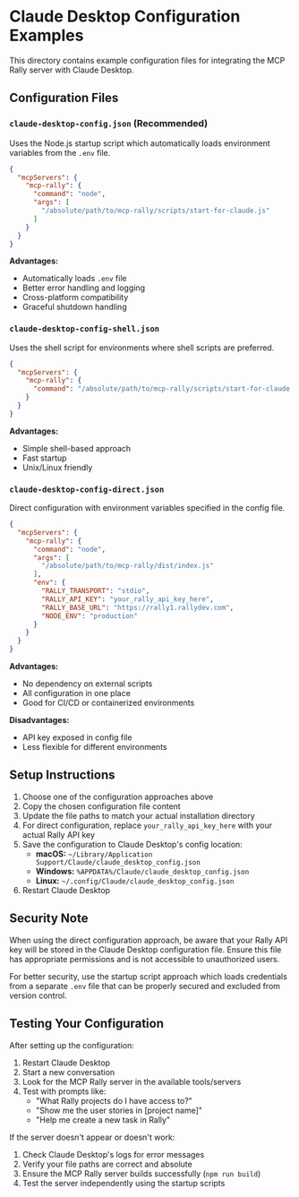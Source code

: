 # Claude Desktop Configuration Examples

This directory contains example configuration files for integrating the MCP Rally server with Claude Desktop.

## Configuration Files

### `claude-desktop-config.json` (Recommended)
Uses the Node.js startup script which automatically loads environment variables from the `.env` file.

```json
{
  "mcpServers": {
    "mcp-rally": {
      "command": "node",
      "args": [
        "/absolute/path/to/mcp-rally/scripts/start-for-claude.js"
      ]
    }
  }
}
```

**Advantages:**
- Automatically loads `.env` file
- Better error handling and logging
- Cross-platform compatibility
- Graceful shutdown handling

### `claude-desktop-config-shell.json`
Uses the shell script for environments where shell scripts are preferred.

```json
{
  "mcpServers": {
    "mcp-rally": {
      "command": "/absolute/path/to/mcp-rally/scripts/start-for-claude.sh"
    }
  }
}
```

**Advantages:**
- Simple shell-based approach
- Fast startup
- Unix/Linux friendly

### `claude-desktop-config-direct.json`
Direct configuration with environment variables specified in the config file.

```json
{
  "mcpServers": {
    "mcp-rally": {
      "command": "node",
      "args": [
        "/absolute/path/to/mcp-rally/dist/index.js"
      ],
      "env": {
        "RALLY_TRANSPORT": "stdio",
        "RALLY_API_KEY": "your_rally_api_key_here",
        "RALLY_BASE_URL": "https://rally1.rallydev.com",
        "NODE_ENV": "production"
      }
    }
  }
}
```

**Advantages:**
- No dependency on external scripts
- All configuration in one place
- Good for CI/CD or containerized environments

**Disadvantages:**
- API key exposed in config file
- Less flexible for different environments

## Setup Instructions

1. Choose one of the configuration approaches above
2. Copy the chosen configuration file content
3. Update the file paths to match your actual installation directory
4. For direct configuration, replace `your_rally_api_key_here` with your actual Rally API key
5. Save the configuration to Claude Desktop's config location:
   - **macOS:** `~/Library/Application Support/Claude/claude_desktop_config.json`
   - **Windows:** `%APPDATA%/Claude/claude_desktop_config.json`
   - **Linux:** `~/.config/Claude/claude_desktop_config.json`
6. Restart Claude Desktop

## Security Note

When using the direct configuration approach, be aware that your Rally API key will be stored in the Claude Desktop configuration file. Ensure this file has appropriate permissions and is not accessible to unauthorized users.

For better security, use the startup script approach which loads credentials from a separate `.env` file that can be properly secured and excluded from version control.

## Testing Your Configuration

After setting up the configuration:

1. Restart Claude Desktop
2. Start a new conversation
3. Look for the MCP Rally server in the available tools/servers
4. Test with prompts like:
   - "What Rally projects do I have access to?"
   - "Show me the user stories in [project name]"
   - "Help me create a new task in Rally"

If the server doesn't appear or doesn't work:
1. Check Claude Desktop's logs for error messages
2. Verify your file paths are correct and absolute
3. Ensure the MCP Rally server builds successfully (`npm run build`)
4. Test the server independently using the startup scripts